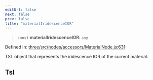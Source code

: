 ```yaml
---
editUrl: false
next: false
prev: false
title: "materialIridescenceIOR"
---
```


> `const` **materialIridescenceIOR**: `any`

Defined in: [three/src/nodes/accessors/MaterialNode.js:631](https://github.com/DefinitelyMaybe/three-i18n/blob/fa57b79433d1c349ffb23a78727299c8d4190136/three/src/nodes/accessors/MaterialNode.js#L631)

TSL object that represents the iridescence IOR of the current material.

## Tsl
